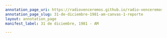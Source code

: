 ```yaml
---
annotation_page_uri: https://radiovenceremos.github.io/radio-venceremos-espanol/annotations/31-de-diciembre-1981-am-canvas-1-reporte.json
annotation_page_slug: 31-de-diciembre-1981-am-canvas-1-reporte
layout: annotation_page
manifest_label: 31 de diciembre, 1981 - AM

---
```

